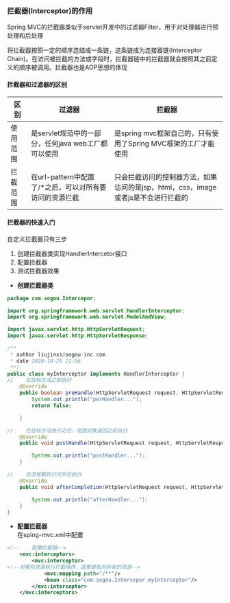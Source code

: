 ### 拦截器(Interceptor)的作用  
Spring MVC的拦截器类似于servlet开发中的过滤器Filter，用于对处理器进行预处理和后处理  
  
将拦截器按照一定的顺序连结成一条链，这条链成为连接器链(Interceptor Chain)。在访问被拦截的方法或字段时，拦截器链中的拦截器就会按照其之前定义的顺序被调用。拦截器也是AOP思想的体现  
  
#### 拦截器和过滤器的区别  
|区别|过滤器|拦截器|
|-|-|-|
|使用范围|是servlet规范中的一部分，任何java web工厂都可以使用|是spring mvc框架自己的，只有使用了Spring MVC框架的工厂才能使用|
|拦截范围|在url-pattern中配置了/*之后，可以对所有要访问的资源拦截|只会拦截访问的控制器方法，如果访问的是jsp，html，css，image或者js是不会进行拦截的|  
#### 拦截器的快速入门  
自定义拦截器只有三步  
1. 创建拦截器类实现HandlerIntercetor接口  
2. 配置拦截器  
3. 测试拦截器效果  
+ **创建拦截器类**  
```java
package com.sogou.Intercepor;

import org.springframework.web.servlet.HandlerInterceptor;
import org.springframework.web.servlet.ModelAndView;

import javax.servlet.http.HttpServletRequest;
import javax.servlet.http.HttpServletResponse;

/**
 * author liujinxi@sogou-inc.com
 * date 2020-10-25 21:56
 **/
public class myInterceptor implements HandlerInterceptor {
//    在目标方法之前执行
    @Override
    public boolean preHandle(HttpServletRequest request, HttpServletResponse response, Object handler) throws Exception {
        System.out.println("perHandler...");
        return false;

    }

//    在目标方法执行之后，视图对象返回之前执行
    @Override
    public void postHandle(HttpServletRequest request, HttpServletResponse response, Object handler, ModelAndView modelAndView) throws Exception {

        System.out.println("postHandler...");
    }

//    在流程都执行完毕后执行
    @Override
    public void afterCompletion(HttpServletRequest request, HttpServletResponse response, Object handler, Exception ex) throws Exception {

        System.out.println("afterHandler...");
    }
}

```  
+ **配置拦截器**  
在sping-mvc.xml中配置  
```xml
<!--    配置拦截器-->
    <mvc:interceptors>
        <mvc:interceptor>
<!--对哪些资源执行拦截操作，这里是指对所有的资源-->
            <mvc:mapping path="/**"/>
            <bean class="com.sogou.Intercepor.myInterceptor"/>
        </mvc:interceptor>
    </mvc:interceptors>
```  

